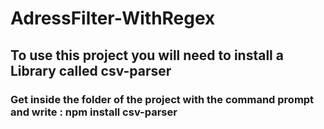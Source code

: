 # AdressFilter-WithRegex
## To use this project you will need to install a Library called csv-parser
### Get inside the folder of the project with the command prompt and write : npm install csv-parser
